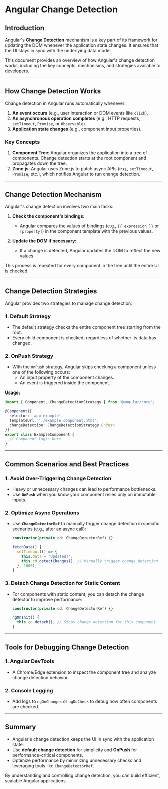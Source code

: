 # Angular Change Detection

## Introduction

Angular's **Change Detection** mechanism is a key part of its framework for updating the DOM whenever the application state changes. It ensures that the UI stays in sync with the underlying data model.

This document provides an overview of how Angular's change detection works, including the key concepts, mechanisms, and strategies available to developers.

---

## How Change Detection Works

Change detection in Angular runs automatically whenever:
1. **An event occurs** (e.g., user interaction or DOM events like `click`).
2. **An asynchronous operation completes** (e.g., HTTP requests, `setTimeout`, `Promise`, or `Observable`).
3. **Application state changes** (e.g., component input properties).

### Key Concepts

1. **Component Tree**: Angular organizes the application into a tree of components. Change detection starts at the root component and propagates down the tree.
2. **Zone.js**: Angular uses Zone.js to patch async APIs (e.g., `setTimeout`, `Promise`, etc.), which notifies Angular to run change detection.

---

## Change Detection Mechanism

Angular's change detection involves two main tasks:

1. **Check the component's bindings:**
    - Angular compares the values of bindings (e.g., `{{ expression }}` or `[property]`) in the component template with the previous values.

2. **Update the DOM if necessary:**
    - If a change is detected, Angular updates the DOM to reflect the new values.

This process is repeated for every component in the tree until the entire UI is checked.

---

## Change Detection Strategies

Angular provides two strategies to manage change detection:

### 1. **Default Strategy**
- The default strategy checks the entire component tree starting from the root.
- Every child component is checked, regardless of whether its data has changed.

### 2. **OnPush Strategy**
- With the `OnPush` strategy, Angular skips checking a component unless one of the following occurs:
    - An input property of the component changes.
    - An event is triggered inside the component.

**Usage:**
```typescript
import { Component, ChangeDetectionStrategy } from '@angular/core';

@Component({
  selector: 'app-example',
  templateUrl: './example.component.html',
  changeDetection: ChangeDetectionStrategy.OnPush
})
export class ExampleComponent {
  // Component logic here
}
```

---

## Common Scenarios and Best Practices

### 1. **Avoid Over-Triggering Change Detection**
- Heavy or unnecessary changes can lead to performance bottlenecks.
- Use **`OnPush`** when you know your component relies only on immutable inputs.

### 2. **Optimize Async Operations**
- Use **`ChangeDetectorRef`** to manually trigger change detection in specific scenarios (e.g., after an async call):
  ```typescript
  constructor(private cd: ChangeDetectorRef) {}

  fetchData() {
    setTimeout(() => {
      this.data = 'Updated!';
      this.cd.detectChanges(); // Manually trigger change detection
    }, 1000);
  }
  ```

### 3. **Detach Change Detection for Static Content**
- For components with static content, you can detach the change detector to improve performance:
  ```typescript
  constructor(private cd: ChangeDetectorRef) {}

  ngOnInit() {
    this.cd.detach(); // Stops change detection for this component
  }
  ```

---

## Tools for Debugging Change Detection

### 1. **Angular DevTools**
- A Chrome/Edge extension to inspect the component tree and analyze change detection behavior.

### 2. **Console Logging**
- Add logs to `ngOnChanges` or `ngDoCheck` to debug how often components are checked.

---

## Summary

- Angular's change detection keeps the UI in sync with the application state.
- Use **default change detection** for simplicity and **OnPush** for performance-critical components.
- Optimize performance by minimizing unnecessary checks and leveraging tools like `ChangeDetectorRef`.

By understanding and controlling change detection, you can build efficient, scalable Angular applications.
